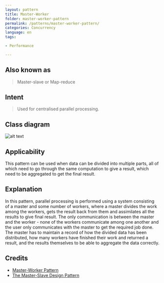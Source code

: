 ```yaml
---
layout: pattern
title: Master-Worker
folder: master-worker-pattern
permalink: /patterns/master-worker-pattern/
categories: Concurrency
language: en
tags:

- Performance

---
```


## Also known as

> Master-slave or Map-reduce

## Intent

> Used for centralised parallel processing.

## Class diagram

![alt text](/etc/master-worker-pattern.urm.png "Master-Worker pattern class diagram")

## Applicability

This pattern can be used when data can be divided into multiple parts, all of which need to go
through the same computation to give a result, which need to be aggregated to get the final result.

## Explanation

In this pattern, parallel processing is performed using a system consisting of a master and some
number of workers, where a master divides the work among the workers, gets the result back from them
and assimilates all the results to give final result. The only communication is between the master
and the worker - none of the workers communicate among one another and the user only communicates
with the master to get the required job done. The master has to maintain a record of how the divided
data has been distributed, how many workers have finished their work and returned a result, and the
results themselves to be able to aggregate the data correctly.

## Credits

* [Master-Worker Pattern](https://docs.gigaspaces.com/sbp/master-worker-pattern.html)
* [The Master-Slave Design Pattern](https://www.cs.sjsu.edu/~pearce/oom/patterns/behavioral/masterslave.htm)
